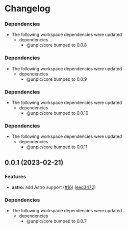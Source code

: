 # Changelog

### Dependencies

* The following workspace dependencies were updated
  * dependencies
    * @unpic/core bumped to 0.0.8

### Dependencies

* The following workspace dependencies were updated
  * dependencies
    * @unpic/core bumped to 0.0.9

### Dependencies

* The following workspace dependencies were updated
  * dependencies
    * @unpic/core bumped to 0.0.10

### Dependencies

* The following workspace dependencies were updated
  * dependencies
    * @unpic/core bumped to 0.0.11

## 0.0.1 (2023-02-21)


### Features

* **astro:** add Astro support ([#16](https://github.com/ascorbic/unpic-img/issues/16)) ([eed3472](https://github.com/ascorbic/unpic-img/commit/eed3472b11bacaed558a6edacaac466123823ae5))


### Dependencies

* The following workspace dependencies were updated
  * dependencies
    * @unpic/core bumped to 0.0.7
